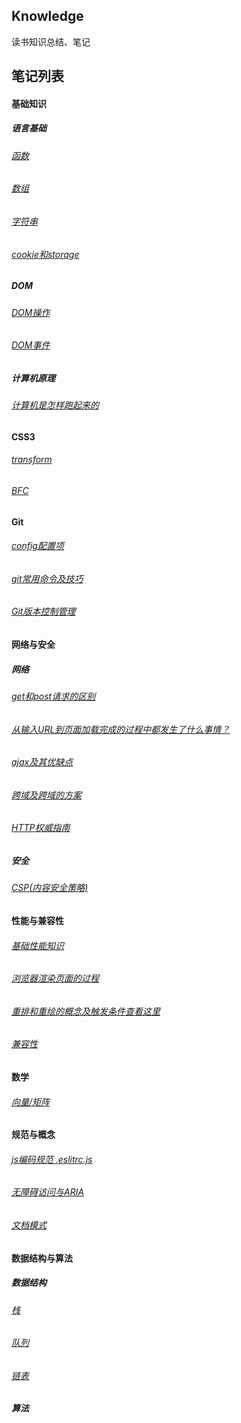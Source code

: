 ## Knowledge

读书知识总结、笔记

## 笔记列表

#### 基础知识

##### 语言基础
###### [函数](/note/basis/func)
###### [数组](/note/basis/array)
###### [字符串](/note/basis/string)
###### [cookie和storage](/note/basis/cookie-storage)

##### DOM
###### [DOM操作](/note/dom/dom)
###### [DOM事件](/note/dom/dom-event)

##### 计算机原理
###### [计算机是怎样跑起来的](/note/computer-running)

#### CSS3
###### [transform](/note/css3/transform)
###### [BFC](/note/css3/bfc)

#### Git
###### [config配置项](/note/git/config)
###### [git常用命令及技巧](/note/git/commonly-used)
###### [Git版本控制管理](/note/git)

#### 网络与安全
##### 网络
###### [get和post请求的区别](/note/http/get-post)
###### [从输入URL到页面加载完成的过程中都发生了什么事情？](/note/http/url-render)
###### [ajax及其优缺点](/note/http/ajax)
###### [跨域及跨域的方案](/note/http/cross-domain)
###### [HTTP权威指南](/note/http)

##### 安全
###### [CSP(内容安全策略)](/note/security/csp)

#### 性能与兼容性
###### [基础性能知识](/note/performance/performance)
###### [浏览器渲染页面的过程](/note/performance/render-page)
###### [重排和重绘的概念及触发条件查看这里](/note/performance/reflow-repaint)
###### [兼容性](/note/compatibility/compatibility)

#### 数学
###### [向量/矩阵](/note/math/matrix)

#### 规范与概念
###### [js编码规范 .eslitrc.js](/note/specification/eslintrc)
###### [无障碍访问与ARIA](/note/specification/aria)
###### [文档模式](/note/specification/dtd)

#### 数据结构与算法
##### 数据结构
###### [栈](/note/algorithm/stack)
###### [队列](/note/algorithm/queue)
###### [链表](/note/algorithm/linked-list)

##### 算法